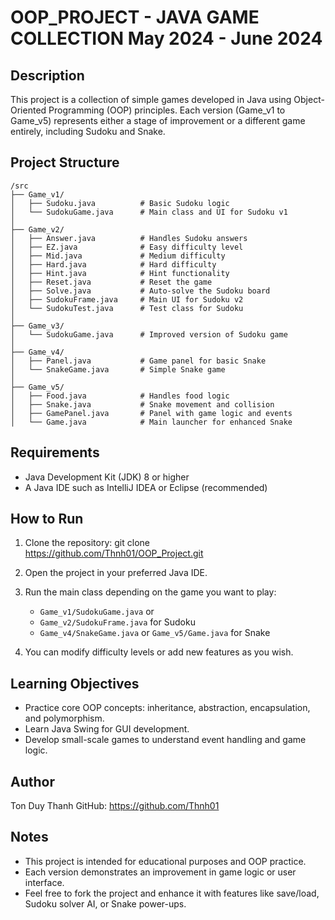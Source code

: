OOP_PROJECT - JAVA GAME COLLECTION
May 2024 - June 2024
==================================

Description
-----------
This project is a collection of simple games developed in Java using Object-Oriented Programming (OOP) principles. Each version (Game_v1 to Game_v5) represents either a stage of improvement or a different game entirely, including Sudoku and Snake.

Project Structure
-----------------
```plaintext
/src
├── Game_v1/
│   ├── Sudoku.java          # Basic Sudoku logic
│   └── SudokuGame.java      # Main class and UI for Sudoku v1
│
├── Game_v2/
│   ├── Answer.java          # Handles Sudoku answers
│   ├── EZ.java              # Easy difficulty level
│   ├── Mid.java             # Medium difficulty
│   ├── Hard.java            # Hard difficulty
│   ├── Hint.java            # Hint functionality
│   ├── Reset.java           # Reset the game
│   ├── Solve.java           # Auto-solve the Sudoku board
│   ├── SudokuFrame.java     # Main UI for Sudoku v2
│   └── SudokuTest.java      # Test class for Sudoku
│
├── Game_v3/
│   └── SudokuGame.java      # Improved version of Sudoku game
│
├── Game_v4/
│   ├── Panel.java           # Game panel for basic Snake
│   └── SnakeGame.java       # Simple Snake game
│
├── Game_v5/
│   ├── Food.java            # Handles food logic
│   ├── Snake.java           # Snake movement and collision
│   ├── GamePanel.java       # Panel with game logic and events
│   └── Game.java            # Main launcher for enhanced Snake
```
Requirements
------------
- Java Development Kit (JDK) 8 or higher
- A Java IDE such as IntelliJ IDEA or Eclipse (recommended)

How to Run
----------
1. Clone the repository:
   git clone https://github.com/Thnh01/OOP_Project.git

2. Open the project in your preferred Java IDE.

3. Run the main class depending on the game you want to play:
   - `Game_v1/SudokuGame.java` or  
   - `Game_v2/SudokuFrame.java` for Sudoku  
   - `Game_v4/SnakeGame.java` or `Game_v5/Game.java` for Snake

4. You can modify difficulty levels or add new features as you wish.

Learning Objectives
-------------------
- Practice core OOP concepts: inheritance, abstraction, encapsulation, and polymorphism.
- Learn Java Swing for GUI development.
- Develop small-scale games to understand event handling and game logic.

Author
------
Ton Duy Thanh
GitHub: https://github.com/Thnh01

Notes
-----
- This project is intended for educational purposes and OOP practice.
- Each version demonstrates an improvement in game logic or user interface.
- Feel free to fork the project and enhance it with features like save/load, Sudoku solver AI, or Snake power-ups.
